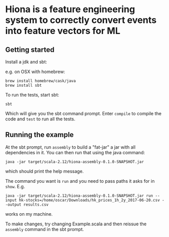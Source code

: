 # Hiona is a feature engineering system to correctly convert events into feature vectors for ML

## Getting started
Install a jdk and sbt:

e.g. on OSX with homebrew:

```
brew install homebrew/cask/java
brew install sbt
```

To run the tests, start sbt:
```
sbt
```
Which will give you the sbt command prompt. Enter `compile` to compile the code and `test` to run
all the tests.

## Running the example

At the sbt prompt, run `assembly` to build a "fat-jar" a jar with all dependencies in it. You can
then run that using the java command:

```
java -jar target/scala-2.12/hiona-assembly-0.1.0-SNAPSHOT.jar
```
which should print the help message.

The command you want is `run` and you need to pass paths it asks for in `show`. E.g.
```
java -jar target/scala-2.12/hiona-assembly-0.1.0-SNAPSHOT.jar run --input hk-stocks=/home/oscar/Downloads/hk_prices_1h_2y_2017-06-20.csv --output results.csv
```

works on my machine.

To make changes, try changing Example.scala and then reissue the `assembly` command in the sbt
prompt.

